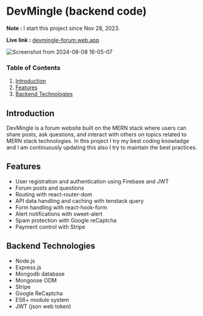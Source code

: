 # DevMingle (backend code)

**Note :** I start this project since Nov 28, 2023.

**Live link :** [devmingle-forum.web.app](https://devmingle-forum.web.app)

![Screenshot from 2024-08-08 16-05-07](https://github.com/user-attachments/assets/1b8ad311-c6fe-4e78-9ae1-5d65d95eff49)

### Table of Contents

1. [Introduction](#introduction)
2. [Features](#features)
3. [Backend Technologies](#backend-technologies)

## Introduction

DevMingle is a forum website built on the MERN stack where users can share posts, ask questions, and interact with others on topics related to MERN stack technologies. In this project I try my best coding knowladge and I am continuously updating this also I try to maintain the best practices.

## Features

- User registration and authentication using Firebase and JWT
- Forum posts and questions
- Routing with react-router-dom
- API data handling and caching with tenstack query
- Form handling with react-hook-form
- Alert notifications with sweet-alert
- Spam protection with Google reCaptcha
- Payment control with Stripe

## Backend Technologies

- Node.js
- Express.js
- Mongodb database
- Mongoose ODM
- Stripe
- Google ReCaptcha
- ES6+ module system
- JWT (json web token)
